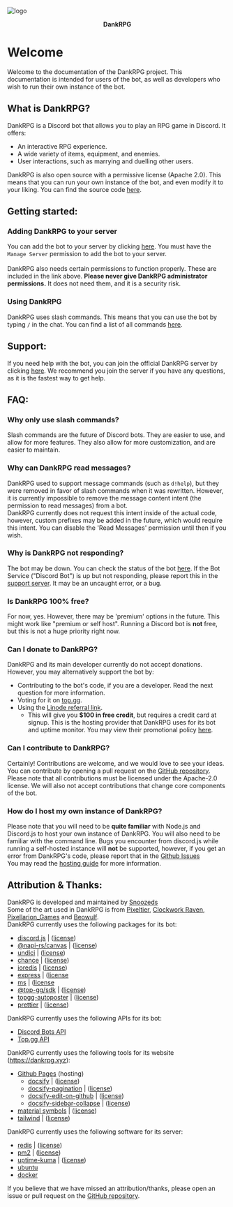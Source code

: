 <style>
h4 {
    text-align: center;
    margin-top: 0;
    margin-bottom: 0;
}
img[alt="logo"] {display: block; margin-left: auto; margin-right: auto;}
</style>

![logo](https://assets.dankrpg.xyz/Images/dankrpg.png ":size=10%")

#### DankRPG

# Welcome <!-- {docsify-ignore} -->

Welcome to the documentation of the DankRPG project. This documentation is intended for users of the bot, as well as developers who wish to run their own instance of the bot.

## What is DankRPG?

DankRPG is a Discord bot that allows you to play an RPG game in Discord. It offers:

- An interactive RPG experience.
- A wide variety of items, equipment, and enemies.
- User interactions, such as marrying and duelling other users.

DankRPG is also open source with a permissive license (Apache 2.0). This means that you can run your own instance of the bot, and even modify it to your liking. You can find the source code [here](https://github.com/Snoozeds/DankRPG).

## Getting started:

### Adding DankRPG to your server <!-- {docsify-ignore} -->

You can add the bot to your server by clicking [here](https://dankrpg.xyz/invite). You must have the `Manage Server` permission to add the bot to your server. \
\
DankRPG also needs certain permissions to function properly. These are included in the link above.
**Please never give DankRPG administrator permissions.** It does not need them, and it is a security risk.

### Using DankRPG <!-- {docsify-ignore} -->

DankRPG uses slash commands. This means that you can use the bot by typing `/` in the chat. You can find a list of all commands [here](/commands).

## Support:

If you need help with the bot, you can join the official DankRPG server by clicking [here](https://discord.com/invite/Cc3xBSpWeB). We recommend you join the server if you have any questions, as it is the fastest way to get help.

## FAQ:

### Why only use slash commands?

Slash commands are the future of Discord bots. They are easier to use, and allow for more features. They also allow for more customization, and are easier to maintain.

### Why can DankRPG read messages?

DankRPG used to support message commands (such as `d!help`), but they were removed in favor of slash commands when it was rewritten. However, it is currently impossible to remove the message content intent (the permission to read messages) from a bot. 
\
DankRPG currently does not request this intent inside of the actual code, however, custom prefixes may be added in the future, which would require this intent. You can disable the 'Read Messages' permission until then if you wish.

### Why is DankRPG not responding?

The bot may be down. You can check the status of the bot [here](https://status.dankrpg.xyz). If the Bot Service ("Discord Bot") is up but not responding, please report this in the [support server](https://discord.com/invite/Cc3xBSpWeB). It may be an uncaught error, or a bug.

### Is DankRPG 100% free?

For now, yes. However, there may be 'premium' options in the future. This might work like "premium or self host". Running a Discord bot is **not** free, but this is not a huge priority right now.

### Can I donate to DankRPG?

DankRPG and its main developer currently do not accept donations. However, you may alternatively support the bot by:

- Contributing to the bot's code, if you are a developer. Read the next question for more information.
- Voting for it on [top.gg](https://top.gg/bot/855479925863481345).
- Using the [Linode referral link](https://www.linode.com/lp/refer/?r=2f0b0fc7f85a9c71619bd2f30b9e970e60b2c168).
  - This will give you **$100 in free credit**, but requires a credit card at signup. This is the hosting provider that DankRPG uses for its bot and uptime monitor. You may view their promotional policy [here](https://www.linode.com/promotional-policy/).

### Can I contribute to DankRPG?

Certainly! Contributions are welcome, and we would love to see your ideas. You can contribute by opening a pull request on the [GitHub repository](https://github.com/Snoozeds/DankRPG). Please note that all contributions must be licensed under the Apache-2.0 license. We will also not accept contributions that change core components of the bot.

### How do I host my own instance of DankRPG?

Please note that you will need to be **quite familiar** with Node.js and Discord.js to host your own instance of DankRPG. You will also need to be familiar with the command line. Bugs you encounter from discord.js while running a self-hosted instance will **not** be supported, however, if you get an error from DankRPG's code, please report that in the [Github Issues](https://github.com/Snoozeds/DankRPG/issues) \
You may read the [hosting guide](https://github.com/Snoozeds/DankRPG#forewarning) for more information.

## Attribution & Thanks:

DankRPG is developed and maintained by [Snoozeds](https://snoozeds.com) \
Some of the art used in DankRPG is from [Pixeltier](https://pixeltier.itch.io/), [Clockwork Raven](https://clockworkraven.itch.io/), [Pixellarion_Games](https://pixellarion-games.itch.io/) and [Beowulf](https://beowulf.itch.io/).
\
DankRPG currently uses the following packages for its bot:

- [discord.js](https://discord.js.org) | ([license](https://github.com/discordjs/discord.js/blob/main/LICENSE))
- [@napi-rs/canvas](https://www.npmjs.com/package/@napi-rs/canvas) | ([license](https://github.com/Brooooooklyn/canvas/blob/main/LICENSE))
- [undici](https://www.npmjs.com/package/undici) | ([license](https://github.com/nodejs/undici/blob/main/LICENSE))
- [chance](https://www.npmjs.com/package/chance) | ([license](https://github.com/chancejs/chancejs/blob/master/LICENSE))
- [ioredis](https://www.npmjs.com/package/ioredis) | ([license](https://github.com/redis/ioredis/blob/main/LICENSE))
- [express](https://www.npmjs.com/package/express) | ([license](https://github.com/expressjs/express/blob/master/LICENSE)
- [ms](https://www.npmjs.com/package/ms) | ([license](https://github.com/vercel/ms/blob/master/license.md)
- [@top-gg/sdk](https://www.npmjs.com/package/@top-gg/sdk) | ([license](https://www.apache.org/licenses/LICENSE-2.0))
- [topgg-autoposter](https://www.npmjs.com/package/topgg-autoposter) | ([license](https://opensource.org/license/isc-license-txt/))
- [prettier](https://www.npmjs.com/package/prettier) | ([license](https://github.com/prettier/prettier/blob/main/LICENSE))

DankRPG currently uses the following APIs for its bot:

- [Discord Bots API](https://discord.com/developers/docs/)
- [Top.gg API](https://docs.top.gg/)

DankRPG currently uses the following tools for its website (https://dankrpg.xyz):

- [Github Pages](https://pages.github.com/) (hosting)
  - [docsify](https://docsify.js.org/) | ([license](https://github.com/docsifyjs/docsify/blob/develop/LICENSE))
  - [docsify-pagination](https://github.com/imyelo/docsify-pagination) | ([license](https://github.com/imyelo/docsify-pagination/blob/master/license))
  - [docsify-edit-on-github](https://github.com/njleonzhang/docsify-edit-on-github) | ([license](https://github.com/njleonzhang/docsify-edit-on-github/blob/master/LICENSE))
  - [docsify-sidebar-collapse](https://github.com/iPeng6/docsify-sidebar-collapse) | ([license](https://github.com/iPeng6/docsify-sidebar-collapse/blob/master/LICENSE))
- [material symbols](https://fonts.google.com/icons) | ([license](https://scripts.sil.org/OFL))
- [tailwind](https://tailwindcss.com/) | ([license](https://github.com/tailwindlabs/tailwindcss))

DankRPG currently uses the following software for its server:
- [redis](https://redis.io/) | ([license](https://redis.io/docs/about/license/))
- [pm2](https://pm2.keymetrics.io/) | ([license](https://github.com/Unitech/pm2/blob/master/GNU-AGPL-3.0.txt))
- [uptime-kuma](https://github.com/louislam/uptime-kuma) | ([license](https://github.com/louislam/uptime-kuma/blob/master/LICENSE))
- [ubuntu](https://ubuntu.com/download/server)
- [docker](https://www.docker.com/)

If you believe that we have missed an attribution/thanks, please open an issue or pull request on the [GitHub repository](https://github.com/Snoozeds/dankrpg-web).

